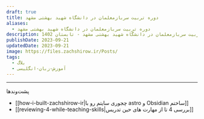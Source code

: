 ```yaml
---
draft: true
title: دوره تربیت سربازمعلمان در دانشگاه شهید بهشتی مشهد
aliases:
  - دوره تربیت سربازمعلمان در دانشگاه شهید بهشتی مشهد
description: دوره تربیت سربازمعلمان در دانشگاه شهید بهشتی مشهد - تابستان 1402
publishDate: 2023-09-21
updatedDate: 2023-09-21
image: https://files.zachshirow.ir/Posts/
tags:
  - بلاگ
  - آموزش-زبان-انگلیسی
---
```




---
پشت‌وند‌ها
- [[how-i-built-zachshirow-ir|چجوری سایتم رو با astro و Obsidian ساختم]]
- [[reviewing-4-while-teaching-skills|بررسی 4 تا از مهارت های حین تدریس]]

